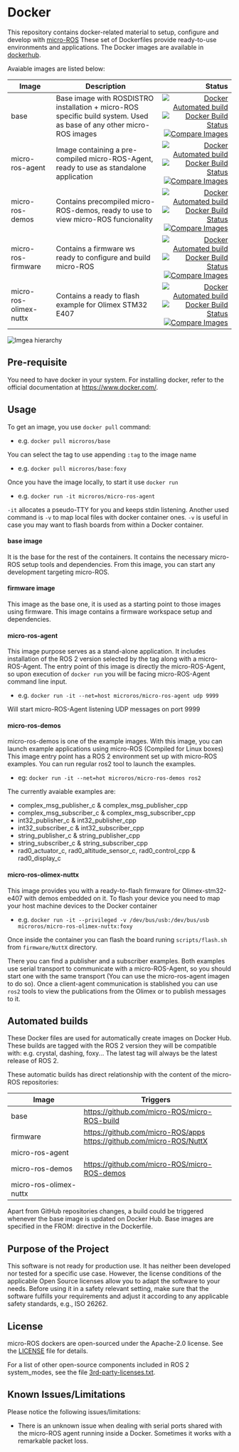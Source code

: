 # Docker

This repository contains docker-related material to setup, configure and develop with [micro-ROS](https://microros.github.io/)
These set of Dockerfiles provide ready-to-use environments and applications.
The Docker images are available in [dockerhub](https://hub.docker.com/u/microros).

Avaiable images are listed below:

| Image | Description | Status
-|-|-:
| base  | Base image with ROSDISTRO installation + micro-ROS specific build system. Used as base of any other micro-ROS images | [![Docker Automated build](https://img.shields.io/docker/cloud/automated/microros/base.svg?logo=docker)](https://hub.docker.com/r/microros/base/)[![Docker Build Status](https://img.shields.io/docker/cloud/build/microros/base.svg?logo=docker)](https://hub.docker.com/r/microros/base/)[![Compare Images](https://images.microbadger.com/badges/image/microros/base.svg)](https://microbadger.com/images/microros/base)
| micro-ros-agent | Image containing a pre-compiled micro-ROS-Agent, ready to use as standalone application | [![Docker Automated build](https://img.shields.io/docker/cloud/automated/microros/micro-ros-agent.svg?logo=docker)](https://hub.docker.com/r/microros/micro-ros-agent/)[![Docker Build Status](https://img.shields.io/docker/cloud/build/microros/micro-ros-agent.svg?logo=docker)](https://hub.docker.com/r/microros/micro-ros-agent/)[![Compare Images](https://images.microbadger.com/badges/image/microros/micro-ros-agent.svg)](https://microbadger.com/images/microros/micro-ros-agent)
| micro-ros-demos | Contains precompiled micro-ROS-demos, ready to use to view micro-ROS funcionality | [![Docker Automated build](https://img.shields.io/docker/cloud/automated/microros/micro-ros-demos.svg?logo=docker)](https://hub.docker.com/r/microros/micro-ros-demos/)[![Docker Build Status](https://img.shields.io/docker/cloud/build/microros/micro-ros-demos.svg?logo=docker)](https://hub.docker.com/r/microros/micro-ros-demos/)[![Compare Images](https://images.microbadger.com/badges/image/microros/micro-ros-demos.svg)](https://microbadger.com/images/microros/micro-ros-demos)
| micro-ros-firmware | Contains a firmware ws ready to configure and build micro-ROS | [![Docker Automated build](https://img.shields.io/docker/cloud/automated/microros/firmware.svg?logo=docker)](https://hub.docker.com/r/microros/firmware/)[![Docker Build Status](https://img.shields.io/docker/cloud/build/microros/firmware.svg?logo=docker)](https://hub.docker.com/r/microros/firmware/)[![Compare Images](https://images.microbadger.com/badges/image/microros/firmware.svg)](https://microbadger.com/images/microros/firmware)
| micro-ros-olimex-nuttx | Contains a ready to flash example for  Olimex STM32 E407 |[![Docker Automated build](https://img.shields.io/docker/cloud/automated/microros/micro-ros-olimex-nuttx.svg?logo=docker)](https://hub.docker.com/r/microros/micro-ros-olimex-nuttx/)[![Docker Build Status](https://img.shields.io/docker/cloud/build/microros/micro-ros-olimex-nuttx.svg?logo=docker)](https://hub.docker.com/r/microros/micro-ros-olimex-nuttx/)[![Compare Images](https://images.microbadger.com/badges/image/microros/micro-ros-olimex-nuttx.svg)](https://microbadger.com/images/microros/micro-ros-olimex-nuttx)

![Imgea hierarchy](http://www.plantuml.com/plantuml/png/XOzFIoin5CNt-HHft-OzcCmyHn4K5yMs2r4iZAXBIPFRcT3y6MvksWf-UEqC0oCKkWd9oVcTU-uiaaHAphA9Xetnm1_cg-VNweatH6syBGgK-xmsrAHrYe0gU09FkGgkeDHAZPT5QwK_HWYZWXURu4d45Wr1B7PbVf7_PnFZbKqQ4jeXlr31kU3pzWSy-QzXLnOwg2rWRufRurk9qd44HTBN5kwbsjOOajVpO0FozyOGC4Q6B71d50PHhLvudyADapL4tXX0YQhvP6onV2i_5glvuxBwkvOHikweXlZiJtbrSxrS_Fjbt1XqUucG3PTpWAp1KpRj-s28eXEcvp0DBiGnrWbdiM2DWyEOwnNX4z7X9CwEQ_ExBo7uiDD8wjgEtbqDDXXxhH_1Pk1rSlOR)

## Pre-requisite

You need to have docker in your system.
For installing docker, refer to the official documentation at https://www.docker.com/.

## Usage

To get an image, you use `docker pull` command:

* e.g. ```docker pull microros/base```

You can select the tag to use appending `:tag` to the image name

* e.g. ```docker pull microros/base:foxy```

Once you have the image locally, to start it use `docker run`

* e.g. ```docker run -it microros/micro-ros-agent```

`-it` allocates a pseudo-TTY for you and keeps stdin listening.
Another used command is `-v` to map local files with docker container ones.
`-v` is useful in case you may want to flash boards from within a Docker container.

#### base image

It is the base for the rest of the containers.
It contains the necessary micro-ROS setup tools and dependencies.
From this image, you can start any development targeting micro-ROS.

#### firmware image

This image as the base one, it is used as a starting point to those images using firmware.
This image contains a firmware workspace setup and dependencies.


#### micro-ros-agent

This image purpose serves as a stand-alone application.
It includes installation of the ROS 2 version selected by the tag along with a micro-ROS-Agent.
The entry point of this image is directly the micro-ROS-Agent, so upon execution of `docker run` you will be facing micro-ROS-Agent command line input.

* e.g. `docker run -it --net=host microros/micro-ros-agent udp 9999`

Will start micro-ROS-Agent listening UDP messages on port 9999

#### micro-ros-demos

micro-ros-demos is one of the example images.
With this image, you can launch example applications using micro-ROS (Compiled for Linux boxes)
This image entry point has a ROS 2 environment set up with micro-ROS examples.
You can run regular ros2 tool to launch the examples.

* eg: `docker run -it --net=hot microros/micro-ros-demos ros2`

The currently avaiable examples are:
* complex_msg_publisher_c & complex_msg_publisher_cpp
* complex_msg_subscriber_c & complex_msg_subscriber_cpp
* int32_publisher_c & int32_publisher_cpp
* int32_subscriber_c & int32_subscriber_cpp
* string_publisher_c & string_publisher_cpp
* string_subscriber_c & string_subscriber_cpp
* rad0_actuator_c, rad0_altitude_sensor_c, rad0_control_cpp & rad0_display_c

#### micro-ros-olimex-nuttx

This image provides you with a ready-to-flash firmware for Olimex-stm32-e407 with demos embedded on it.
To flash your device you need to map your host machine devices to the Docker container

* e.g. `docker run -it --privileged -v /dev/bus/usb:/dev/bus/usb microros/micro-ros-olimex-nuttx:foxy`

Once inside the container you can flash the board runing `scripts/flash.sh` from `firmware/NuttX` directory.

There you can find a publisher and a subscriber examples.
Both examples use serial transport to communicate with a micro-ROS-Agent, so you should start one with the same transport (You can use the micro-ros-agent imagen to do so).
Once a client-agent communication is stablished you can use `ros2` tools to view the publications from the Olimex or to publish messages to it.

## Automated builds

These Docker files are used for automatically create images on Docker Hub.
These builds are tagged with the ROS 2 version they will be compatible with: e.g. crystal, dashing, foxy...
The latest tag will always be the latest release of ROS 2.

These automatic builds has direct relationship with the content of the micro-ROS repositories:

 Image | Triggers 
-|-
base | https://github.com/micro-ROS/micro-ROS-build 
firmware | https://github.com/micro-ROS/apps <br> https://github.com/micro-ROS/NuttX
micro-ros-agent | 
micro-ros-demos | https://github.com/micro-ROS/micro-ROS-demos 
micro-ros-olimex-nuttx |   

Apart from GitHub repositories changes, a build could be triggered whenever the base image is updated on Docker Hub.
Base images are specified in the FROM: directive in the Dockerfile.

## Purpose of the Project

This software is not ready for production use. It has neither been developed nor
tested for a specific use case. However, the license conditions of the
applicable Open Source licenses allow you to adapt the software to your needs.
Before using it in a safety relevant setting, make sure that the software
fulfills your requirements and adjust it according to any applicable safety
standards, e.g., ISO 26262.

## License

micro-ROS dockers are open-sourced under the Apache-2.0 license. See the
[LICENSE](LICENSE) file for details.

For a list of other open-source components included in ROS 2 system_modes,
see the file [3rd-party-licenses.txt](3rd-party-licenses.txt).

## Known Issues/Limitations

Please notice the following issues/limitations:

* There is an unknown issue when dealing with serial ports shared with the micro-ROS agent running inside a Docker. Sometimes it works with a remarkable packet loss.

